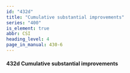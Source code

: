 ```yaml
---
id: "432d"
title: "Cumulative substantial improvements"
series: "400"
is_element: true
abbr: CSI
heading_level: 4
page_in_manual: 430-6
---
```


#### 432d Cumulative substantial improvements